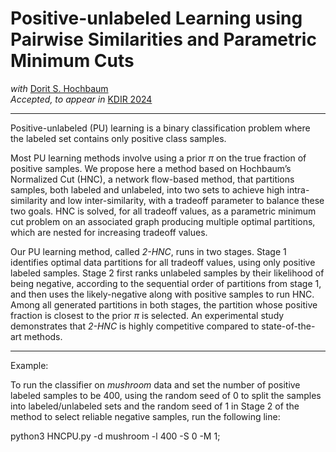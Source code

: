 # Positive-unlabeled Learning using Pairwise Similarities and Parametric Minimum Cuts

*with* [Dorit S. Hochbaum](https://hochbaum.ieor.berkeley.edu/)</br>
*Accepted, to appear in* [KDIR 2024](https://kdir.scitevents.org/)
***

Positive-unlabeled (PU) learning is a binary classification problem where the labeled set contains only positive class samples. 

Most PU learning methods involve using a prior $\pi$ on the true fraction of positive samples. We propose here a method based on Hochbaum’s Normalized Cut (HNC), a network flow-based method, that partitions samples, both labeled and unlabeled, into two sets to achieve high intra-similarity and low inter-similarity, with a tradeoff parameter to balance these two goals. HNC is solved, for all tradeoff values, as a parametric minimum cut problem on an associated graph producing multiple optimal partitions, which are nested for increasing tradeoff values.

Our PU learning method, called *2-HNC*, runs in two stages.
Stage 1 identifies optimal data partitions for all tradeoff values, using only positive labeled samples.
Stage 2 first ranks unlabeled samples by their likelihood of being negative, according to the sequential order of partitions from stage 1, and then uses the likely-negative along with positive samples to run HNC.
Among all generated partitions in both stages, the partition whose positive fraction is closest to the prior $\pi$ is selected. An experimental study demonstrates that *2-HNC* is highly competitive compared to state-of-the-art methods.

***

Example:

To run the classifier on *mushroom* data and set the number of positive labeled samples to be 400, using the random seed of 0 to split the samples into labeled/unlabeled sets and the random seed of 1 in Stage 2 of the method to select reliable negative samples, run the following line:

python3 HNCPU.py -d mushroom -l 400 -S 0 -M 1;
